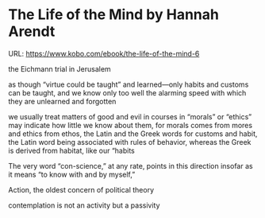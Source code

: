 # The Life of the Mind by Hannah Arendt
URL: https://www.kobo.com/ebook/the-life-of-the-mind-6

the Eichmann trial in Jerusalem


as though “virtue could be taught” and learned—only habits and customs can be taught, and we know only too well the alarming speed with which they are unlearned and forgotten


we usually treat matters of good and evil in courses in “morals” or “ethics” may indicate how little we know about them, for morals comes from mores and ethics from ethos, the Latin and the Greek words for customs and habit, the Latin word being associated with rules of behavior, whereas the Greek is derived from habitat, like our “habits


The very word “con-science,” at any rate, points in this direction insofar as it means “to know with and by myself,”


Action, the oldest concern of political theory


contemplation is not an activity but a passivity


